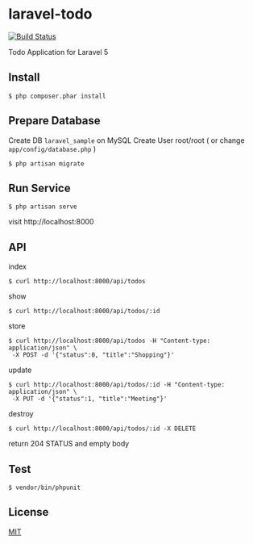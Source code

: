 # laravel-todo

[![Build Status](https://travis-ci.org/cncgl/laravel-todo.svg?branch=master)](https://travis-ci.org/cncgl/laravel-todo)

Todo Application for Laravel 5

## Install
```
$ php composer.phar install
```

## Prepare Database
Create DB `laravel_sample` on MySQL
Create User root/root ( or change ``app/config/database.php`` )
```
$ php artisan migrate
```
## Run Service
```
$ php artisan serve
```
visit
http://localhost:8000

## API
index
```
$ curl http://localhost:8000/api/todos
```
show
```
$ curl http://localhost:8000/api/todos/:id
```
store
```
$ curl http://localhost:8000/api/todos -H "Content-type: application/json" \
 -X POST -d '{"status":0, "title":"Shopping"}'
```
update
```
$ curl http://localhost:8000/api/todos/:id -H "Content-type: application/json" \
 -X PUT -d '{"status":1, "title":"Meeting"}'
```
destroy
```
$ curl http://localhost:8000/api/todos/:id -X DELETE
```
return 204 STATUS and empty body

## Test
```
$ vendor/bin/phpunit
```

## License
[MIT](LICENSE)
